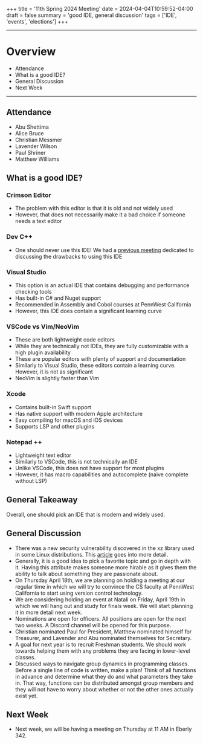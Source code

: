 +++
title = '11th Spring 2024 Meeting'
date = 2024-04-04T10:59:52-04:00
draft = false
summary = 'good IDE, general discussion'
tags = ['IDE',  'events', 'elections']
+++
***
# Overview
- Attendance
- What is a good IDE?
- General Discussion
- Next Week
***

## Attendance
- Abu Shettima
- Alice Bruce
- Christian Messmer
- Lavender Wilson
- Paul Shriner
- Matthew Williams

## What is a good IDE?
### Crimson Editor
- The problem with this editor is that it is old and not widely used
- However, that does not necessarily make it a bad choice if someone needs a text editor
### Dev C++
- One should never use this IDE! We had a [previous meeting](/posts/2024-02-15-fifth-spring-meeting) dedicated to discussing the drawbacks to using this IDE
### Visual Studio
- This option is an actual IDE that contains debugging and performance checking tools
- Has built-in C# and Nuget support
- Recommended in Assembly and Cobol courses at PennWest California
- However, this IDE does contain a significant learning curve
### VSCode vs Vim/NeoVim
- These are both lightweight code editors
- While they are technically not IDEs, they are fully customizable with a high plugin availability
- These are popular editors with plenty of support and documentation
- Similarly to Visual Studio, these editors contain a learning curve. However, it is not as significant
- NeoVim is slightly faster than Vim
### Xcode
- Contains built-in Swift support
- Has native support with modern Apple architecture
- Easy compiling for macOS and iOS devices
- Supports LSP and other plugins
### Notepad ++
- Lightweight text editor
- Similarly to VSCode, this is not technically an IDE
- Unlike VSCode, this does not have support for most plugins
- However, it has macro capabilities and autocomplete (naive complete without LSP)
## General Takeaway
Overall, one should pick an IDE that is modern and widely used.

## General Discussion
- There was a new security vulnerability discovered in the xz library used in some Linux distributions. This [article](https://www.redhat.com/en/blog/urgent-security-alert-fedora-41-and-rawhide-users) goes into more detail.
- Generally, it is a good idea to pick a favorite topic and go in depth with it. Having this attribute makes someone more hirable as it gives them the ability to talk about something they are passionate about.
- On Thursday April 18th, we are planning on holding a meeting at our regular time in which we will try to convince the CS faculty at PennWest California to start using version control technology. 
- We are considering holding an event at Natali on Friday, April 19th in which we will hang out and study for finals week. We will start planning it in more detail next week.
- Nominations are open for officers. All positions are open for the next two weeks. A Discord channel will be opened for this purpose.
- Christian nominated Paul for President, Matthew nominated himself for Treasurer, and Lavender and Abu nominated themselves for Secretary.
- A goal for next year is to recruit Freshman students. We should work towards helping them with any problems they are facing in lower-level classes.
- Discussed ways to navigate group dynamics in programming classes. Before a single line of code is written, make a plan! Think of all functions in advance and determine what they do and what parameters they take in. That way, functions can be distributed amongst group members and they will not have to worry about whether or not the other ones actually exist yet.

## Next Week
- Next week, we will be having a meeting on Thursday at 11 AM in Eberly 342.
